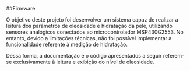 ##Firmware 

O objetivo deste projeto foi desenvolver um sistema capaz de realizar a leitura dos parâmetros de oleosidade e hidratação da pele, utilizando sensores analógicos conectados ao microcontrolador MSP430G2553. No entanto, devido a limitações técnicas, não foi possível implementar a funcionalidade referente à medição de hidratação.

Dessa forma, a documentação e o código apresentados a seguir referem-se exclusivamente à leitura e exibição do nível de oleosidade.






